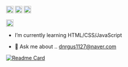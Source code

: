 
<a href="/" target="_blank"><img src="https://img.shields.io/badge/HTML5-white?style=flat&logo=HTML5&logoColor=E34F26" style="height : 20px"/></a>
<a href="/" target="_blank"><img src="https://img.shields.io/badge/CSS3-white?style=flat&logo=CSS3&logoColor=1572B6" style="height : 20px"/></a>
<a href="/" target="_blank"><img src="https://img.shields.io/badge/JAVASCRIPT-white?style=flat&logo=JAVASCRIPT&logoColor=F7DF1E" style="height : 20px"/></a>
<!-- <a href="/" target="_blank"><img src="https://img.shields.io/badge/Express-white?style=flat&logo=Express&logoColor=000000" style="height : 40px"/></a> -->
<a href="/" target="_blank"><img src="https://img.shields.io/badge/react-white?style=flat&logo=react&logoColor=00CAFF" style="height : 20px"/></a>
-  I’m currently learning  HTML/CSS/JavaScript

- 💬 Ask me about ..
dnrgus1127@naver.com


<!-- ![Anurag's GitHub stats](https://github-readme-stats.vercel.app/api?username=dnrgus1127&theme=default&show_icons=true) -->

[![Readme Card](https://github-readme-stats.vercel.app/api/pin/?username=dnrgus1127&repo=portfolio&theme=default)](https://github.com/dnrgus1127/portfolio)


<!--
**dnrgus1127/dnrgus1127** is a ✨ _special_ ✨ repository because its `README.md` (this file) appears on your GitHub profile.

Here are some ideas to get you started:

- 🔭 I’m currently working on ...
- 🌱 I’m currently learning ...
- 👯 I’m looking to collaborate on ...
- 🤔 I’m looking for help with ...
- 💬 Ask me about ...
- 📫 How to reach me: ...
- 😄 Pronouns: ...
- ⚡ Fun fact: ...
-->
